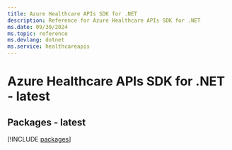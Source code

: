 ```yaml
---
title: Azure Healthcare APIs SDK for .NET
description: Reference for Azure Healthcare APIs SDK for .NET
ms.date: 09/30/2024
ms.topic: reference
ms.devlang: dotnet
ms.service: healthcareapis
---
```

# Azure Healthcare APIs SDK for .NET - latest
## Packages - latest
[!INCLUDE [packages](healthcare-apis-index.md)]